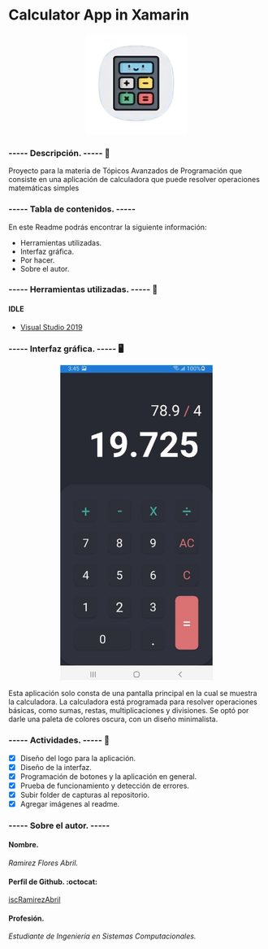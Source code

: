 # Calculator App in Xamarin

<p align="center">
  <img src="https://github.com/iscRamirezAbril/Calculator_App_Xamarin/blob/main/Pictures/appLogo.png" width = "200"/>
</p>

### ----- Descripción. ----- 📄
Proyecto para la materia de Tópicos Avanzados de Programación que consiste en una aplicación de calculadora que puede resolver operaciones matemáticas simples

### ----- Tabla de contenidos. ----- 
En este Readme podrás encontrar la siguiente información:
- Herramientas utilizadas.
- Interfaz gráfica.
- Por hacer.
- Sobre el autor.

### ----- Herramientas utilizadas. ----- 🧰
#### IDLE
- [Visual Studio 2019](https://visualstudio.microsoft.com/es/)

### ----- Interfaz gráfica. ----- 🖥️

<p align="center">
  <img src="https://github.com/iscRamirezAbril/Calculator_App_Xamarin/blob/main/Pictures/mainWindow.jpg" width = "300"/>
</p>

Esta aplicación solo consta de una pantalla principal en la cual se muestra la calculadora.
La calculadora está programada para resolver operaciones básicas, como sumas, restas, multiplicaciones y divisiones. Se optó por darle una paleta de colores oscura, con un diseño minimalista.

### ----- Actividades. ----- 📝
- [x] Diseño del logo para la aplicación.
- [x] Diseño de la interfaz.
- [x] Programación de botones y la aplicación en general.
- [x] Prueba de funcionamiento y detección de errores.
- [x] Subir folder de capturas al repositorio.
- [x] Agregar imágenes al readme.

### ----- Sobre el autor. -----
#### **Nombre.**
_Ramirez Flores Abril._
#### **Perfil de Github.** :octocat:
[iscRamirezAbril](https://github.com/iscRamirezAbril)
#### **Profesión.**
_Estudiante de Ingeniería en Sistemas Computacionales._
